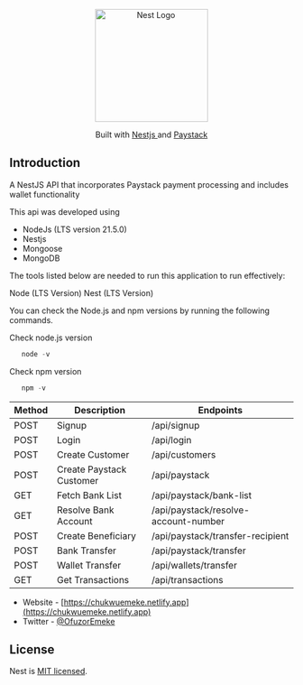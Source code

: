 <p align="center">
  <a href="http://nestjs.com/" target="blank"><img src="https://nestjs.com/img/logo-small.svg" width="200" alt="Nest Logo" /></a>
</p>

[circleci-image]: https://img.shields.io/circleci/build/github/nestjs/nest/master?token=abc123def456
[circleci-url]: https://circleci.com/gh/nestjs/nest

  <p align="center">Built with <a href="http://nestjs.com" target="_blank">Nestjs </a>and  <a href="http://paystack.com" target="_blank">Paystack</a></p>

   

## Introduction
A NestJS API that incorporates Paystack payment processing and includes wallet functionality

This api was developed using

* NodeJs (LTS version 21.5.0)
* Nestjs
* Mongoose 
* MongoDB

The tools listed below are needed to run this application to run effectively:

Node (LTS Version)
Nest (LTS Version)

You can check the Node.js and npm versions by running the following commands.

Check node.js version
```typescript
   node -v
```
Check npm version
```typescript
   npm -v
```

| Method       | Description              | Endpoints                              |
|--------------|--------------------------|----------------------------------------|
| POST         | Signup                   | /api/signup                            |
| POST         | Login                    | /api/login                             |
| POST         | Create Customer          | /api/customers                         |
| POST         | Create Paystack Customer | /api/paystack                          |
| GET          | Fetch Bank List          | /api/paystack/bank-list                |
| GET          | Resolve Bank Account     | /api/paystack/resolve-account-number   |
| POST         | Create Beneficiary       | /api/paystack/transfer-recipient       |
| POST         | Bank Transfer            | /api/paystack/transfer                 |
| POST         | Wallet Transfer          | /api/wallets/transfer                  |
| GET          | Get Transactions         | /api/transactions                      |



- Website - [https://chukwuemeke.netlify.app](https://chukwuemeke.netlify.app)
- Twitter - [@OfuzorEmeke](https://twitter.com/OfuzorEmeke)

## License

Nest is [MIT licensed](LICENSE).
